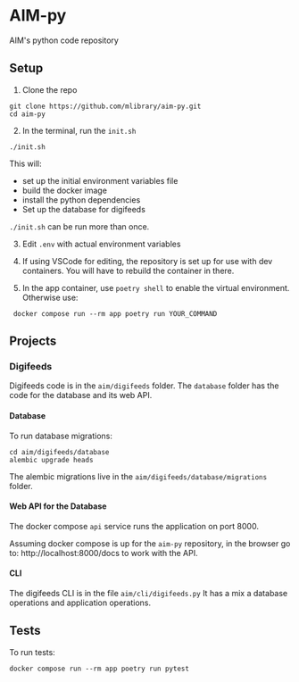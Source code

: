# AIM-py 

AIM's python code repository

## Setup

1. Clone the repo

```
git clone https://github.com/mlibrary/aim-py.git
cd aim-py
```

2. In the terminal, run the `init.sh` 
```
./init.sh
```
This will:

* set up the initial environment variables file
* build the docker image
* install the python dependencies
* Set up the database for digifeeds

`./init.sh` can be run more than once. 
  
3. Edit `.env` with actual environment variables

4. If using VSCode for editing, the repository is set up for use with dev containers. You will have to rebuild the container in there. 

5. In the app container, use `poetry shell` to enable the virtual environment. Otherwise use:
```
 docker compose run --rm app poetry run YOUR_COMMAND
```

## Projects

### Digifeeds

Digifeeds code is in the `aim/digifeeds` folder. The `database` folder has the code for the database and its web API. 

#### Database
To run database migrations:
```
cd aim/digifeeds/database
alembic upgrade heads
```
The alembic migrations live in the `aim/digifeeds/database/migrations` folder.

#### Web API for the Database
The docker compose `api` service runs the application on port 8000.

Assuming docker compose is up for the `aim-py` repository, in the browser go to:
http://localhost:8000/docs to work with the API.

#### CLI

The digifeeds CLI is in the file `aim/cli/digifeeds.py` It has a mix a database
operations and application operations.

## Tests

To run tests:
```
docker compose run --rm app poetry run pytest
```

